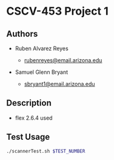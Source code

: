 # CSCV-453 Project 1

## Authors

* Ruben Alvarez Reyes
	* rubenreyes@email.arizona.edu

* Samuel Glenn Bryant
	* sbryant1@email.arizona.edu

## Description

* flex 2.6.4 used

## Test Usage

```bash
./scannerTest.sh $TEST_NUMBER
```
